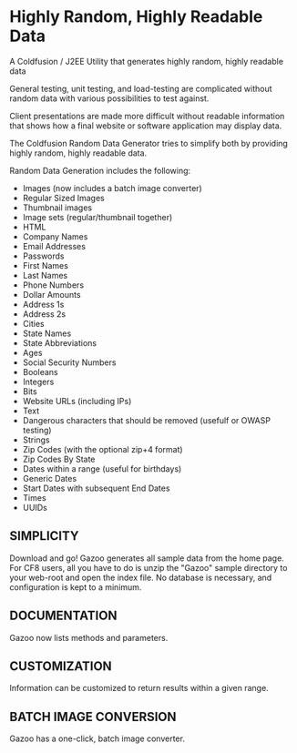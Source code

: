 # Highly Random, Highly Readable Data

A Coldfusion / J2EE Utility that generates highly random, highly readable data

General testing, unit testing, and load-testing are complicated without random data with various possibilities to test against.

Client presentations are made more difficult without readable information that shows how a final website or software application may display data. 

The Coldfusion Random Data Generator tries to simplify both by providing highly random, highly readable data. 

Random Data Generation includes the following:

* Images (now includes a batch image converter)
* Regular Sized Images
* Thumbnail images
* Image sets (regular/thumbnail together)
* HTML
* Company Names 
* Email Addresses
* Passwords
* First Names
* Last Names
* Phone Numbers
* Dollar Amounts 
* Address 1s 
* Address 2s 
* Cities
* State Names
* State Abbreviations
* Ages 
* Social Security Numbers 
* Booleans
* Integers
* Bits 
* Website URLs (including IPs)
* Text 
* Dangerous characters that should be removed (usefulf or OWASP testing)
* Strings 
* Zip Codes (with the optional zip+4 format) 
* Zip Codes By State 
* Dates within a range (useful for birthdays) 
* Generic Dates 
* Start Dates with subsequent End Dates 
* Times
* UUIDs

## SIMPLICITY
Download and go! Gazoo generates all sample data from the home page. For CF8 users, all you have to do is unzip the &quot;Gazoo&quot; sample directory to your web-root and open the index file. No database is necessary, and configuration is kept to a minimum.

## DOCUMENTATION
Gazoo now lists methods and parameters.

## CUSTOMIZATION
Information can be customized to return results within a given range.

## BATCH IMAGE CONVERSION
Gazoo has a one-click, batch image converter.
